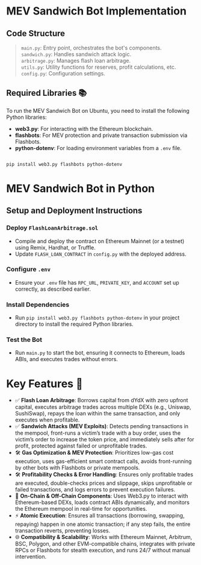 # MEV Sandwich Bot Implementation
## Code Structure

> `main.py`: Entry point, orchestrates the bot's components. \
> `sandwich.py`: Handles sandwich attack logic. \
> `arbitrage.py`: Manages flash loan arbitrage. \
> `utils.py`: Utility functions for reserves, profit calculations, etc. \
> `config.py`: Configuration settings.

## Required Libraries 📚

To run the MEV Sandwich Bot on Ubuntu, you need to install the following Python libraries:

- **web3.py**: For interacting with the Ethereum blockchain.
- **flashbots**: For MEV protection and private transaction submission via Flashbots.
- **python-dotenv**: For loading environment variables from a `.env` file.
```bash

pip install web3.py flashbots python-dotenv
```

# MEV Sandwich Bot in Python

## Setup and Deployment Instructions

### Deploy `FlashLoanArbitrage.sol`
- Compile and deploy the contract on Ethereum Mainnet (or a testnet) using Remix, Hardhat, or Truffle.
- Update `FLASH_LOAN_CONTRACT` in `config.py` with the deployed address.

### Configure `.env`
- Ensure your `.env` file has `RPC_URL`, `PRIVATE_KEY`, and `ACCOUNT` set up correctly, as described earlier.

### Install Dependencies
- Run `pip install web3.py flashbots python-dotenv` in your project directory to install the required Python libraries.

### Test the Bot
- Run `main.py` to start the bot, ensuring it connects to Ethereum, loads ABIs, and executes trades without errors.

# Key Features 🚀

- ✅ **Flash Loan Arbitrage**: Borrows capital from dYdX with zero upfront capital, executes arbitrage trades across multiple DEXs (e.g., Uniswap, SushiSwap), repays the loan within the same transaction, and only executes when profitable.
- ✅ **Sandwich Attacks (MEV Exploits)**: Detects pending transactions in the mempool, front-runs a victim’s trade with a buy order, uses the victim’s order to increase the token price, and immediately sells after for profit, protected against failed or unprofitable trades.
- 🛠️ **Gas Optimization & MEV Protection**: Prioritizes low-gas cost execution, uses gas-efficient smart contract calls, avoids front-running by other bots with Flashbots or private mempools.
- 🛠️ **Profitability Checks & Error Handling**: Ensures only profitable trades are executed, double-checks prices and slippage, skips unprofitable or failed transactions, and logs errors to prevent execution failures.
- 📡 **On-Chain & Off-Chain Components**: Uses Web3.py to interact with Ethereum-based DEXs, loads contract ABIs dynamically, and monitors the Ethereum mempool in real-time for opportunities.
- ⚡ **Atomic Execution**: Ensures all transactions (borrowing, swapping, repaying) happen in one atomic transaction; if any step fails, the entire transaction reverts, preventing losses.
- 🌐 **Compatibility & Scalability**: Works with Ethereum Mainnet, Arbitrum, BSC, Polygon, and other EVM-compatible chains, integrates with private RPCs or Flashbots for stealth execution, and runs 24/7 without manual intervention.
